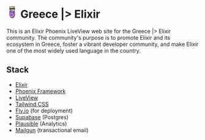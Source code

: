 # <img src="priv/static/images/elixir.svg" alt="Greece |> Elixir" width="30"> Greece |> Elixir

This is an Elixir Phoenix LiveView web site for the Greece |> Elixir community. The community's purpose is to promote Elixir and its ecosystem in Greece, foster a vibrant developer community, and make Elixir one of the most widely used language in the country.

## Stack

- [Elixir](https://elixir-lang.org)
- [Phoenix Framework](https://www.phoenixframework.org)
- [LiveView](https://hexdocs.pm/phoenix_live_view/welcome.html)
- [Tailwind CSS](https://tailwindcss.com)
- [Fly.io](https://fly.io) (for deployment)
- [Supabase](https://supabase.com) (Postgres)
- [Plausible](https://plausible.io) (Analytics)
- [Mailgun](https://www.mailgun.com) (transactional email)
